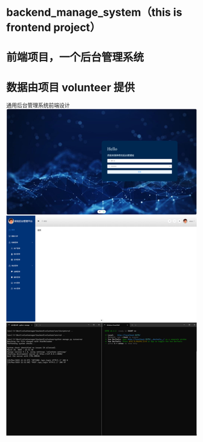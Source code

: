 # backend_manage_system（this is frontend project）
# 前端项目，一个后台管理系统
# 数据由项目 volunteer 提供
 通用后台管理系统前端设计
![image](github_media/login.png)
![image](github_media/content.png)
![image](github_media/dispersed.png)
